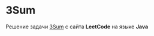 # 3Sum
Решение задачи [3Sum](https://leetcode.com/problems/3sum/) с сайта **LeetCode** на языке **Java**